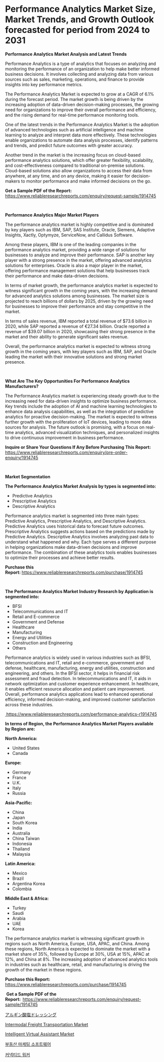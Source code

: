 <p><h1>Performance Analytics Market Size, Market Trends, and Growth Outlook forecasted for period from 2024 to 2031</h1></p><p><strong>Performance Analytics Market Analysis and Latest Trends</strong></p>
<p><p>Performance Analytics is a type of analytics that focuses on analyzing and monitoring the performance of an organization to help make better informed business decisions. It involves collecting and analyzing data from various sources such as sales, marketing, operations, and finance to provide insights into key performance metrics.</p><p>The Performance Analytics Market is expected to grow at a CAGR of 6.1% during the forecast period. The market growth is being driven by the increasing adoption of data-driven decision-making processes, the growing need for organizations to improve their overall performance and efficiency, and the rising demand for real-time performance monitoring tools.</p><p>One of the latest trends in the Performance Analytics Market is the adoption of advanced technologies such as artificial intelligence and machine learning to analyze and interpret data more effectively. These technologies enable organizations to automate data analysis processes, identify patterns and trends, and predict future outcomes with greater accuracy.</p><p>Another trend in the market is the increasing focus on cloud-based performance analytics solutions, which offer greater flexibility, scalability, and cost-effectiveness compared to traditional on-premise solutions. Cloud-based solutions also allow organizations to access their data from anywhere, at any time, and on any device, making it easier for decision-makers to monitor performance and make informed decisions on the go.</p></p>
<p><strong>Get a Sample PDF of the Report:&nbsp;</strong> <a href="https://www.reliableresearchreports.com/enquiry/request-sample/1914745">https://www.reliableresearchreports.com/enquiry/request-sample/1914745</a></p>
<p>&nbsp;</p>
<p><strong>Performance Analytics Major Market Players</strong></p>
<p><p>The performance analytics market is highly competitive and is dominated by key players such as IBM, SAP, SAS Institute, Oracle, Siemens, Adaptive Insights, Xactly, Optymyze, ServiceNow, and Callidus Software. </p><p>Among these players, IBM is one of the leading companies in the performance analytics market, providing a wide range of solutions for businesses to analyze and improve their performance. SAP is another key player with a strong presence in the market, offering advanced analytics solutions for enterprises. Oracle is also a major player in the market, offering performance management solutions that help businesses track their performance and make data-driven decisions. </p><p>In terms of market growth, the performance analytics market is expected to witness significant growth in the coming years, with the increasing demand for advanced analytics solutions among businesses. The market size is projected to reach billions of dollars by 2025, driven by the growing need for businesses to improve their performance and stay competitive in the market. </p><p>In terms of sales revenue, IBM reported a total revenue of $73.6 billion in 2020, while SAP reported a revenue of €27.34 billion. Oracle reported a revenue of $39.07 billion in 2020, showcasing their strong presence in the market and their ability to generate significant sales revenue. </p><p>Overall, the performance analytics market is expected to witness strong growth in the coming years, with key players such as IBM, SAP, and Oracle leading the market with their innovative solutions and strong market presence.</p></p>
<p>&nbsp;</p>
<p><strong>What Are The Key Opportunities For Performance Analytics Manufacturers?</strong></p>
<p><p>The Performance Analytics market is experiencing steady growth due to the increasing need for data-driven insights to optimize business performance. Key trends include the adoption of AI and machine learning technologies to enhance data analysis capabilities, as well as the integration of predictive analytics for proactive decision-making. The market is expected to witness further growth with the proliferation of IoT devices, leading to more data sources for analysis. The future outlook is promising, with a focus on real-time analytics, advanced visualization techniques, and personalized insights to drive continuous improvement in business performance.</p></p>
<p><strong>Inquire or Share Your Questions If Any Before Purchasing This Report:</strong> <a href="https://www.reliableresearchreports.com/enquiry/pre-order-enquiry/1914745">https://www.reliableresearchreports.com/enquiry/pre-order-enquiry/1914745</a></p>
<p>&nbsp;</p>
<p><strong>Market Segmentation</strong></p>
<p><strong>The Performance Analytics Market Analysis by types is segmented into:</strong></p>
<p><ul><li>Predictive Analytics</li><li>Prescriptive Analytics</li><li>Descriptive Analytics</li></ul></p>
<p><p>Performance analytics market is segmented into three main types: Predictive Analytics, Prescriptive Analytics, and Descriptive Analytics. Predictive Analytics uses historical data to forecast future outcomes. Prescriptive Analytics suggests actions based on the predictions made by Predictive Analytics. Descriptive Analytics involves analyzing past data to understand what happened and why. Each type serves a different purpose in helping organizations make data-driven decisions and improve performance. The combination of these analytics tools enables businesses to optimize their processes and achieve better results.</p></p>
<p><strong>Purchase this Report:&nbsp;</strong><a href="https://www.reliableresearchreports.com/purchase/1914745">https://www.reliableresearchreports.com/purchase/1914745</a></p>
<p>&nbsp;</p>
<p><strong>The Performance Analytics Market Industry Research by Application is segmented into:</strong></p>
<p><ul><li>BFSI</li><li>Telecommunications and IT</li><li>Retail and E-commerce</li><li>Government and Defense</li><li>Healthcare</li><li>Manufacturing</li><li>Energy and Utilities</li><li>Construction and Engineering</li><li>Others</li></ul></p>
<p><p>Performance analytics is widely used in various industries such as BFSI, telecommunications and IT, retail and e-commerce, government and defense, healthcare, manufacturing, energy and utilities, construction and engineering, and others. In the BFSI sector, it helps in financial risk assessment and fraud detection. In telecommunications and IT, it aids in network optimization and customer experience enhancement. In healthcare, it enables efficient resource allocation and patient care improvement. Overall, performance analytics applications lead to enhanced operational efficiency, informed decision-making, and improved customer satisfaction across these industries.</p></p>
<p><a href="https://www.reliableresearchreports.com/performance-analytics-r1914745">&nbsp;https://www.reliableresearchreports.com/performance-analytics-r1914745</a></p>
<p><strong>In terms of Region, the Performance Analytics Market Players available by Region are:</strong></p>
<p>
    <p> <strong> North America: </strong>
        <ul>
            <li>United States</li>
            <li>Canada</li>
        </ul>
        </p> 
    <p> <strong> Europe: </strong>
        <ul>
            <li>Germany</li>
            <li>France</li>
            <li>U.K.</li>
            <li>Italy</li>
            <li>Russia</li>
        </ul>
        </p> 
    <p> <strong> Asia-Pacific: </strong>
        <ul>
            <li>China</li>
            <li>Japan</li>
            <li>South Korea</li>
            <li>India</li>
            <li>Australia</li>
            <li>China Taiwan</li>
            <li>Indonesia</li>
            <li>Thailand</li>
            <li>Malaysia</li>
        </ul>
        </p> 
    <p> <strong> Latin America: </strong>
        <ul>
            <li>Mexico</li>
            <li>Brazil</li>
            <li>Argentina Korea</li>
            <li>Colombia</li>
        </ul>
        </p> 
    <p> <strong> Middle East & Africa: </strong>
        <ul>
            <li>Turkey</li>
            <li>Saudi</li>
            <li>Arabia</li>
            <li>UAE</li>
            <li>Korea</li>
        </ul>
    </p>
    </p>
<p><p>The performance analytics market is witnessing significant growth in regions such as North America, Europe, USA, APAC, and China. Among these regions, North America is expected to dominate the market with a market share of 35%, followed by Europe at 30%, USA at 15%, APAC at 12%, and China at 8%. The increasing adoption of advanced analytics tools in industries such as healthcare, retail, and manufacturing is driving the growth of the market in these regions.</p></p>
<p><strong>Purchase this Report: </strong><a href="https://www.reliableresearchreports.com/purchase/1914745">https://www.reliableresearchreports.com/purchase/1914745</a></p>
<p>&nbsp;<strong>Get a Sample PDF of the Report:&nbsp;&nbsp;</strong><a href="https://www.reliableresearchreports.com/enquiry/request-sample/1914745">https://www.reliableresearchreports.com/enquiry/request-sample/1914745</a></p>
<p><strong></strong></p>
<p><p><a href="https://github.com/VellaJacobi2023/Market-Research-Report-List-1/blob/main/315194217901.md">アルギン酸塩ドレッシング</a></p><p><a href="https://github.com/kathiaseamanalvaradovlprc2h/Market-Research-Report-List-2/blob/main/intermodal-freight-transportation-market.md">Intermodal Freight Transportation Market</a></p><p><a href="https://github.com/wusalecollins540tpqoz/Market-Research-Report-List-2/blob/main/intelligent-virtual-assistant-market.md">Intelligent Virtual Assistant Market</a></p><p><a href="https://github.com/royErdmtyan906778/Market-Research-Report-List-1/blob/main/871925659428.md">부동산 마케팅 소프트웨어</a></p><p><a href="https://github.com/valroy852/Market-Research-Report-List-1/blob/main/157305059429.md">커넥티드 워커</a></p></p>
